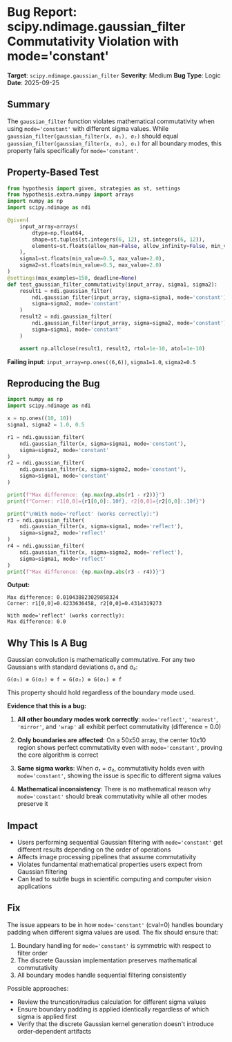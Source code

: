 # Bug Report: scipy.ndimage.gaussian_filter Commutativity Violation with mode='constant'

**Target**: `scipy.ndimage.gaussian_filter`
**Severity**: Medium
**Bug Type**: Logic
**Date**: 2025-09-25

## Summary

The `gaussian_filter` function violates mathematical commutativity when using `mode='constant'` with different sigma values. While `gaussian_filter(gaussian_filter(x, σ₁), σ₂)` should equal `gaussian_filter(gaussian_filter(x, σ₂), σ₁)` for all boundary modes, this property fails specifically for `mode='constant'`.

## Property-Based Test

```python
from hypothesis import given, strategies as st, settings
from hypothesis.extra.numpy import arrays
import numpy as np
import scipy.ndimage as ndi

@given(
    input_array=arrays(
        dtype=np.float64,
        shape=st.tuples(st.integers(6, 12), st.integers(6, 12)),
        elements=st.floats(allow_nan=False, allow_infinity=False, min_value=-5.0, max_value=5.0)
    ),
    sigma1=st.floats(min_value=0.5, max_value=2.0),
    sigma2=st.floats(min_value=0.5, max_value=2.0)
)
@settings(max_examples=150, deadline=None)
def test_gaussian_filter_commutativity(input_array, sigma1, sigma2):
    result1 = ndi.gaussian_filter(
        ndi.gaussian_filter(input_array, sigma=sigma1, mode='constant'),
        sigma=sigma2, mode='constant'
    )
    result2 = ndi.gaussian_filter(
        ndi.gaussian_filter(input_array, sigma=sigma2, mode='constant'),
        sigma=sigma1, mode='constant'
    )

    assert np.allclose(result1, result2, rtol=1e-10, atol=1e-10)
```

**Failing input**: `input_array=np.ones((6,6))`, `sigma1=1.0`, `sigma2=0.5`

## Reproducing the Bug

```python
import numpy as np
import scipy.ndimage as ndi

x = np.ones((10, 10))
sigma1, sigma2 = 1.0, 0.5

r1 = ndi.gaussian_filter(
    ndi.gaussian_filter(x, sigma=sigma1, mode='constant'),
    sigma=sigma2, mode='constant'
)
r2 = ndi.gaussian_filter(
    ndi.gaussian_filter(x, sigma=sigma2, mode='constant'),
    sigma=sigma1, mode='constant'
)

print(f"Max difference: {np.max(np.abs(r1 - r2))}")
print(f"Corner: r1[0,0]={r1[0,0]:.10f}, r2[0,0]={r2[0,0]:.10f}")

print("\nWith mode='reflect' (works correctly):")
r3 = ndi.gaussian_filter(
    ndi.gaussian_filter(x, sigma=sigma1, mode='reflect'),
    sigma=sigma2, mode='reflect'
)
r4 = ndi.gaussian_filter(
    ndi.gaussian_filter(x, sigma=sigma2, mode='reflect'),
    sigma=sigma1, mode='reflect'
)
print(f"Max difference: {np.max(np.abs(r3 - r4))}")
```

**Output:**
```
Max difference: 0.010438823029858324
Corner: r1[0,0]=0.4233636458, r2[0,0]=0.4314319273

With mode='reflect' (works correctly):
Max difference: 0.0
```

## Why This Is A Bug

Gaussian convolution is mathematically commutative. For any two Gaussians with standard deviations σ₁ and σ₂:

```
G(σ₁) ⊗ G(σ₂) ⊗ f = G(σ₂) ⊗ G(σ₁) ⊗ f
```

This property should hold regardless of the boundary mode used.

**Evidence that this is a bug:**

1. **All other boundary modes work correctly**: `mode='reflect'`, `'nearest'`, `'mirror'`, and `'wrap'` all exhibit perfect commutativity (difference = 0.0)

2. **Only boundaries are affected**: On a 50x50 array, the center 10x10 region shows perfect commutativity even with `mode='constant'`, proving the core algorithm is correct

3. **Same sigma works**: When σ₁ = σ₂, commutativity holds even with `mode='constant'`, showing the issue is specific to different sigma values

4. **Mathematical inconsistency**: There is no mathematical reason why `mode='constant'` should break commutativity while all other modes preserve it

## Impact

- Users performing sequential Gaussian filtering with `mode='constant'` get different results depending on the order of operations
- Affects image processing pipelines that assume commutativity
- Violates fundamental mathematical properties users expect from Gaussian filtering
- Can lead to subtle bugs in scientific computing and computer vision applications

## Fix

The issue appears to be in how `mode='constant'` (cval=0) handles boundary padding when different sigma values are used. The fix should ensure that:

1. Boundary handling for `mode='constant'` is symmetric with respect to filter order
2. The discrete Gaussian implementation preserves mathematical commutativity
3. All boundary modes handle sequential filtering consistently

Possible approaches:
- Review the truncation/radius calculation for different sigma values
- Ensure boundary padding is applied identically regardless of which sigma is applied first
- Verify that the discrete Gaussian kernel generation doesn't introduce order-dependent artifacts